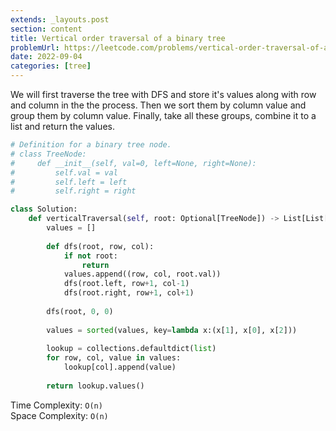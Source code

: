 ```yaml
---
extends: _layouts.post
section: content
title: Vertical order traversal of a binary tree
problemUrl: https://leetcode.com/problems/vertical-order-traversal-of-a-binary-tree/
date: 2022-09-04
categories: [tree]
---
```


We will first traverse the tree with DFS and store it's values along with row and column in the the process. Then we sort them by column value and group them by column value. Finally, take all these groups, combine it to a list and return the values.

```python
# Definition for a binary tree node.
# class TreeNode:
#     def __init__(self, val=0, left=None, right=None):
#         self.val = val
#         self.left = left
#         self.right = right

class Solution:
    def verticalTraversal(self, root: Optional[TreeNode]) -> List[List[int]]:
        values = []
        
        def dfs(root, row, col):
            if not root:
                return
            values.append((row, col, root.val))
            dfs(root.left, row+1, col-1)
            dfs(root.right, row+1, col+1)
        
        dfs(root, 0, 0)
        
        values = sorted(values, key=lambda x:(x[1], x[0], x[2]))
        
        lookup = collections.defaultdict(list)
        for row, col, value in values:
            lookup[col].append(value)
        
        return lookup.values()
```

Time Complexity: `O(n)` <br/>
Space Complexity: `O(n)`